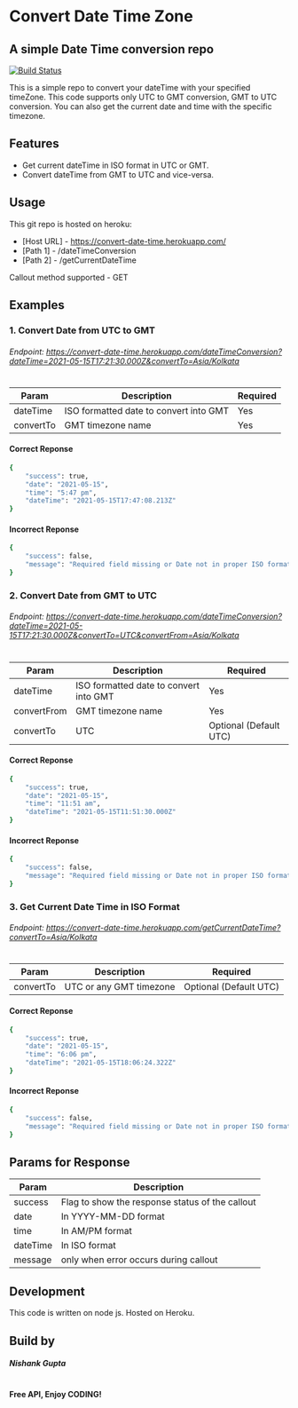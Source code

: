 # Convert Date Time Zone
## A simple Date Time conversion repo

[![Build Status](https://travis-ci.org/joemccann/dillinger.svg?branch=master)](https://github.com/nishanksalesforce/convert-date-time)

This is a simple repo to convert your dateTime with your specified timeZone. This code supports only UTC to GMT conversion, GMT to UTC conversion. You can also get the current date and time with the specific timezone. 

## Features

- Get current dateTime in ISO format in UTC or GMT.
- Convert dateTime from GMT to UTC and vice-versa.


## Usage

This git repo is hosted on heroku:

- [Host URL] - https://convert-date-time.herokuapp.com/
- [Path 1] - /dateTimeConversion
- [Path 2] - /getCurrentDateTime

Callout method supported - GET
## Examples

### 1. Convert Date from UTC to GMT

###### Endpoint: https://convert-date-time.herokuapp.com/dateTimeConversion?dateTime=2021-05-15T17:21:30.000Z&convertTo=Asia/Kolkata
#
#
| Param | Description | Required |
| ------ | ------ | ------ |
| dateTime | ISO formatted date to convert into GMT | Yes |
| convertTo | GMT timezone name  | Yes |


#### Correct Reponse 

```sh
{
    "success": true,
    "date": "2021-05-15",
    "time": "5:47 pm",
    "dateTime": "2021-05-15T17:47:08.213Z"
}
```

#### Incorrect Reponse 

```sh
{
    "success": false,
    "message": "Required field missing or Date not in proper ISO format."
}
```


### 2. Convert Date from GMT to UTC

###### Endpoint: https://convert-date-time.herokuapp.com/dateTimeConversion?dateTime=2021-05-15T17:21:30.000Z&convertTo=UTC&convertFrom=Asia/Kolkata
#
#
| Param | Description | Required |
| ------ | ------ | ------ |
| dateTime | ISO formatted date to convert into GMT | Yes |
| convertFrom | GMT timezone name  | Yes |
| convertTo | UTC  | Optional (Default UTC) |


#### Correct Reponse 

```sh
{
    "success": true,
    "date": "2021-05-15",
    "time": "11:51 am",
    "dateTime": "2021-05-15T11:51:30.000Z"
}
```

#### Incorrect Reponse 

```sh
{
    "success": false,
    "message": "Required field missing or Date not in proper ISO format."
}
```



### 3. Get Current Date Time in ISO Format

###### Endpoint: https://convert-date-time.herokuapp.com/getCurrentDateTime?convertTo=Asia/Kolkata
#
#
| Param | Description | Required |
| ------ | ------ | ------ |
| convertTo | UTC or any GMT timezone  | Optional (Default UTC) |


#### Correct Reponse 

```sh
{
    "success": true,
    "date": "2021-05-15",
    "time": "6:06 pm",
    "dateTime": "2021-05-15T18:06:24.322Z"
}
```

#### Incorrect Reponse 

```sh
{
    "success": false,
    "message": "Required field missing or Date not in proper ISO format."
}
```



## Params for Response

| Param | Description | 
| ------ | ------ | 
| success | Flag to show the response status of the callout  | 
| date | In YYYY-MM-DD format  | 
| time | In AM/PM format  | 
| dateTime | In ISO format  | 
| message | only when error occurs during callout  | 



## Development

This code is written on node js. Hosted on Heroku. 

## Build by
##### Nishank Gupta
#
#
**Free API, Enjoy CODING!**

